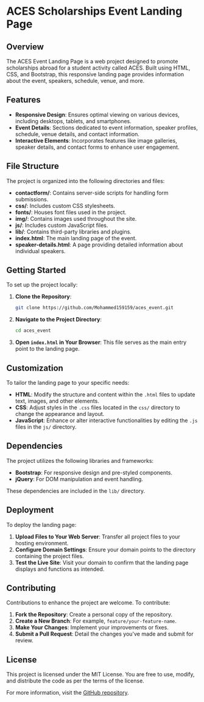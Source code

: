 # ACES Scholarships Event Landing Page

## Overview

The ACES Event Landing Page is a web project designed to promote scholarships abroad for a student activity called ACES. Built using HTML, CSS, and Bootstrap, this responsive landing page provides information about the event, speakers, schedule, venue, and more.

## Features

- **Responsive Design**: Ensures optimal viewing on various devices, including desktops, tablets, and smartphones.
- **Event Details**: Sections dedicated to event information, speaker profiles, schedule, venue details, and contact information.
- **Interactive Elements**: Incorporates features like image galleries, speaker details, and contact forms to enhance user engagement.

## File Structure

The project is organized into the following directories and files:

- **contactform/**: Contains server-side scripts for handling form submissions.
- **css/**: Includes custom CSS stylesheets.
- **fonts/**: Houses font files used in the project.
- **img/**: Contains images used throughout the site.
- **js/**: Includes custom JavaScript files.
- **lib/**: Contains third-party libraries and plugins.
- **index.html**: The main landing page of the event.
- **speaker-details.html**: A page providing detailed information about individual speakers.

## Getting Started

To set up the project locally:

1. **Clone the Repository**:
   ```bash
   git clone https://github.com/Mohammed159159/aces_event.git
   ```
2. **Navigate to the Project Directory**:
   ```bash
   cd aces_event
   ```
3. **Open `index.html` in Your Browser**: This file serves as the main entry point to the landing page.

## Customization

To tailor the landing page to your specific needs:

- **HTML**: Modify the structure and content within the `.html` files to update text, images, and other elements.
- **CSS**: Adjust styles in the `.css` files located in the `css/` directory to change the appearance and layout.
- **JavaScript**: Enhance or alter interactive functionalities by editing the `.js` files in the `js/` directory.

## Dependencies

The project utilizes the following libraries and frameworks:

- **Bootstrap**: For responsive design and pre-styled components.
- **jQuery**: For DOM manipulation and event handling.

These dependencies are included in the `lib/` directory.

## Deployment

To deploy the landing page:

1. **Upload Files to Your Web Server**: Transfer all project files to your hosting environment.
2. **Configure Domain Settings**: Ensure your domain points to the directory containing the project files.
3. **Test the Live Site**: Visit your domain to confirm that the landing page displays and functions as intended.

## Contributing

Contributions to enhance the project are welcome. To contribute:

1. **Fork the Repository**: Create a personal copy of the repository.
2. **Create a New Branch**: For example, `feature/your-feature-name`.
3. **Make Your Changes**: Implement your improvements or fixes.
4. **Submit a Pull Request**: Detail the changes you've made and submit for review.

## License

This project is licensed under the MIT License. You are free to use, modify, and distribute the code as per the terms of the license.

For more information, visit the [GitHub repository](https://github.com/Mohammed159159/aces_event). 